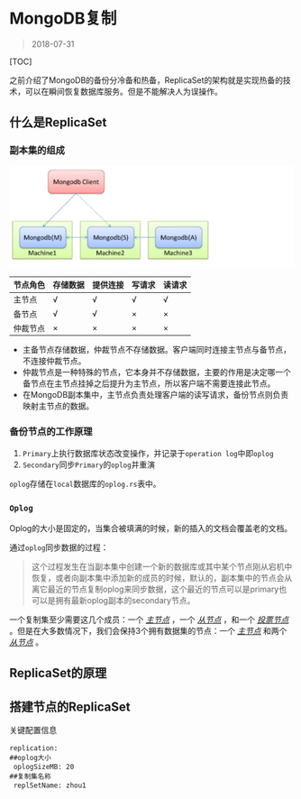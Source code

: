# MongoDB复制

> 2018-07-31 

[TOC]

之前介绍了MongoDB的备份分冷备和热备，ReplicaSet的架构就是实现热备的技术，可以在瞬间恢复数据库服务。但是不能解决人为误操作。

## 什么是ReplicaSet

### 副本集的组成

![img](pic/03.png) 

| 节点角色 | 存储数据 | 提供连接 | 写请求 | 读请求 |
| -------- | -------- | -------- | ------ | ------ |
| 主节点   | √        | √        | √      | √      |
| 备节点   | √        | √        | ×      | ×      |
| 仲裁节点 | ×        | ×        | ×      | ×      |



* 主备节点存储数据，仲裁节点不存储数据。客户端同时连接主节点与备节点，不连接仲裁节点。 
* 仲裁节点是一种特殊的节点，它本身并不存储数据，主要的作用是决定哪一个备节点在主节点挂掉之后提升为主节点，所以客户端不需要连接此节点。
* 在MongoDB副本集中，主节点负责处理客户端的读写请求，备份节点则负责映射主节点的数据。

### 备份节点的工作原理

1. `Primary`上执行数据库状态改变操作，并记录于`operation log`中即`oplog`
2. `Secondary`同步`Primary`的`oplog`并重演

`oplog`存储在`local`数据库的`oplog.rs`表中。

### `Oplog`

Oplog的大小是固定的，当集合被填满的时候，新的插入的文档会覆盖老的文档。

通过`oplog`同步数据的过程：

>  这个过程发生在当副本集中创建一个新的数据库或其中某个节点刚从宕机中恢复，或者向副本集中添加新的成员的时候，默认的，副本集中的节点会从离它最近的节点复制oplog来同步数据，这个最近的节点可以是primary也可以是拥有最新oplog副本的secondary节点。

一个复制集至少需要这几个成员：一个 [*主节点*](http://www.mongoing.com/docs/core/replica-set-members.html#replica-set-primary-member) ，一个 [*从节点*](http://www.mongoing.com/docs/core/replica-set-members.html#replica-set-secondary-members) ，和一个 [*投票节点*](http://www.mongoing.com/docs/core/replica-set-members.html#replica-set-arbiters) 。但是在大多数情况下，我们会保持3个拥有数据集的节点：一个 [*主节点*](http://www.mongoing.com/docs/core/replica-set-members.html#replica-set-primary-member) 和两个 [*从节点*](http://www.mongoing.com/docs/core/replica-set-members.html#replica-set-secondary-members) 。

## ReplicaSet的原理

## 搭建节点的ReplicaSet

关键配置信息

```shell
replication:
##oplog大小
 oplogSizeMB: 20
##复制集名称
 replSetName: zhou1
```

